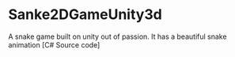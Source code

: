 # Sanke2DGameUnity3d
A snake game built on unity out of passion. It has a beautiful snake animation [C# Source code]
